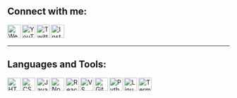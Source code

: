 ## Connect with me:

[<img align="left" alt="Website" width="30px" src="https://img.icons8.com/ios-glyphs/30/internet.png" />](#)
[<img align="left" alt="YouTube" width="30px" src="https://img.icons8.com/ios-filled/50/youtube-play.png" />](#)
[<img align="left" alt="Twitter" width="30px" src="https://img.icons8.com/ios-glyphs/30/twitter--v1.png" />](#)
[<img align="left" alt="Instagram" width="30px" src="https://img.icons8.com/ios-filled/50/instagram-new.png" />](#)

<br/><br/>

---

## Languages and Tools:

<img align="left" alt="HTML" width="30px" src="https://img.icons8.com/color/48/html-5--v1.png" />
<img align="left" alt="CSS" width="30px" src="https://img.icons8.com/color/48/css3.png" />
<img align="left" alt="JavaScript" width="30px" src="https://img.icons8.com/color/48/javascript--v1.png" />
<img align="left" alt="Node.js" width="30px" src="https://img.icons8.com/color/48/nodejs.png" />
<img align="left" alt="React" width="30px" src="https://img.icons8.com/color/48/react-native.png" />
<img align="left" alt="VS Code" width="30px" src="https://img.icons8.com/color/48/visual-studio-code-2019.png" />
<img align="left" alt="Git" width="30px" src="https://img.icons8.com/color/48/git.png" />
<img align="left" alt="Python" width="30px" src="https://img.icons8.com/color/48/python.png" />
<img align="left" alt="Linux" width="30px" src="https://img.icons8.com/color/48/linux.png" />
<img align="left" alt="Terminal" width="30px" src="https://img.icons8.com/ios-filled/50/console.png" />

<br/><br/><br/>
